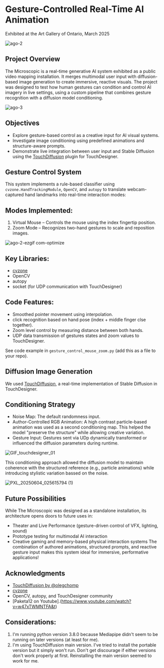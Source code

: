 # Gesture-Controlled Real-Time AI Animation
Exhibited at the Art Gallery of Ontario, March 2025

![ago-2](https://github.com/user-attachments/assets/6855c2f8-be48-4f7b-a03f-2973bc0dddc1)

## Project Overview
The Microscopic is a real-time generative AI system exhibited as a public video mapping installation. It merges multimodal user input with diffusion-based image generation to create immersive, reactive visuals. The project was designed to test how human gestures can condition and control AI imagery in live settings, using a custom pipeline that combines gesture recognition with a diffusion model conditioning.

![ago-3](https://github.com/user-attachments/assets/0373b508-839f-4453-a435-9c500e7eee41)

## Objectives
* Explore gesture-based control as a creative input for AI visual systems.
* Investigate image conditioning using predefined animations and structure-aware prompts.
* Demonstrate live integration between user input and Stable Diffusion using the [TouchDiffusion](https://github.com/olegchomp/TouchDiffusion) plugin for TouchDesigner.

## Gesture Control System
This system implements a rule-based classifier using `cvzone.HandTrackingModule`, `OpenCV`, and `autopy` to translate webcam-captured hand landmarks into real-time interaction modes:

## Modes Implemented:
1. Virtual Mouse – Controls the mouse using the index fingertip position.
2. Zoom Mode – Recognizes two-hand gestures to scale and reposition images.

![ago-2-ezgif com-optimize](https://github.com/user-attachments/assets/f737ca69-64a9-4ec8-9107-a144e522c43d)

## Key Libraries:
* [cvzone](https://github.com/cvzone/cvzone)
* OpenCV
* autopy
* socket (for UDP communication with TouchDesigner)

## Code Features:
* Smoothed pointer movement using interpolation.
* click recognition based on hand pose (index + middle finger clse together).
* Zoom level control by measuring distance between both hands.
* UDP data transmission of gestures states and zoom values to TouchDesigner.

See code example in `gesture_control_mouse_zoom.py` (add this as a file to your repo).

## Diffusion Image Generation
We used [TouchDiffusion](https://github.com/olegchomp/TouchDiffusion), a real-time implementation of Stable Diffusion in TouchDesigner.

## Conditioning Strategy
* Noise Map: The default randomness input.
* Author-Controlled RGB Animation: A high contrast particle-based animation was used as a second conditioning map. This helped the model "preserve the structure" while allowing creative variation.
* Gesture Input: Gestures sent via UDp dynamically transformed or influenced the diffusion parameters during runtime.

![GIF_touchdesigner_01](https://github.com/user-attachments/assets/bed93029-cdb0-49a9-b77e-5a99084526bb)

This conditioning approach allowed the diffusion model to maintain coherence with the structured reference (e.g., particle animations) while introducing stylistic variation bassed on the noise.

![PXL_20250604_025615794 (1)](https://github.com/user-attachments/assets/8947c587-2d1f-42e7-8f1b-b48e33d15a3c)

## Future Possibilities
While The Microscopic was designed as a standalone installation, its architecture opens doors to future uses in:
* Theater and Live Performance (gesture-driven control of VFX, lighting, sound)
* Prototype testing for multimodal AI interaction
* Creative gaming and memory-based physical interaction systems
The combination of authored animations, structured prompts, and reactive gesture input makes this system ideal for immersive, performative applications!

## Acknowledgments
* [TouchDiffusion by @olegchomp](https://github.com/olegchomp/TouchDiffusion)
* [cvzone](https://github.com/cvzone/cvzone)
* OpenCV, autopy, and TouchDesigner community
* [Paketa12 on Youtube].(https://www.youtube.com/watch?v=w47xTWMNTFA&t)

## Considerations:
1. I'm running python version 3.8.0 because Mediapipe didn't seem to be running on later versions (at least for me).
2. I'm using TouchDiffusion main version. I've tried to install the portable version but it simply won't run. Don't get discourage if either versions don't work properly at first. Reinstalling the main version seemed to work for me.
